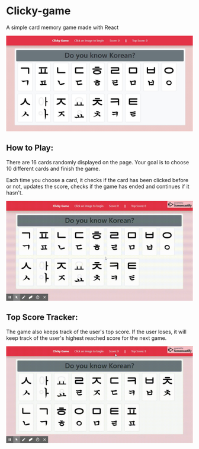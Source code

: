 # Clicky-game
A simple card memory game made with React

![clicky game image](public/images/clicky1.jpg)

## How to Play:
There are 16 cards randomly displayed on the page. Your goal is to choose 10 different cards and finish the game. 

Each time you choose a card, it checks if the card has been clicked before or not, updates the score, checks if the game has ended and continues if it hasn't.

![clicky game in action](public/images/clicky.gif)

## Top Score Tracker:
The game also keeps track of the user's top score. If the user loses, it will keep track of the user's highest reached score for the next game.

![clicky game top score](public/images/clicky-topscore.gif)


